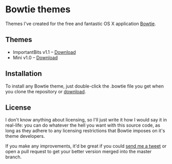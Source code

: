 Bowtie themes
=============

Themes I've created for the free and fantastic OS X application [Bowtie](http://www.bowtieapp.com/).

Themes
-------------

* ImportantBits v1.1 – [Download](https://github.com/downloads/lukejonesme/bowtiethemes/ImportantBits.bowtie.tar.gz)
* Mini v1.0 – [Download](https://github.com/downloads/lukejonesme/bowtiethemes/Mini.bowtie.tar.gz)

Installation
-------------

To install any Bowtie theme, just double-click the .bowtie file you get when you clone the repository or [download](https://github.com/lukejonesme/bowtiethemes/downloads).

License
-------------

I don't know anything about licensing, so I'll just write it how I would say it in real-life: you can do whatever the hell you want with this source code, as long as they adhere to any licensing restrictions that Bowtie imposes on it's theme developers.

If you make any improvements, it'd be great if you could [send me a tweet](http://twitter.com/lukejonesme) or open a pull request to get your better version merged into the master branch.
